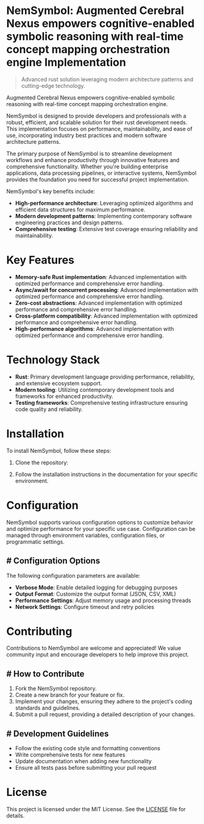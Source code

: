 <!-- fallback_NemSymbol_20250803021501_71207 -->

# NemSymbol: Augmented Cerebral Nexus empowers cognitive-enabled symbolic reasoning with real-time concept mapping orchestration engine Implementation
> Advanced rust solution leveraging modern architecture patterns and cutting-edge technology.

Augmented Cerebral Nexus empowers cognitive-enabled symbolic reasoning with real-time concept mapping orchestration engine.

NemSymbol is designed to provide developers and professionals with a robust, efficient, and scalable solution for their rust development needs. This implementation focuses on performance, maintainability, and ease of use, incorporating industry best practices and modern software architecture patterns.

The primary purpose of NemSymbol is to streamline development workflows and enhance productivity through innovative features and comprehensive functionality. Whether you're building enterprise applications, data processing pipelines, or interactive systems, NemSymbol provides the foundation you need for successful project implementation.

NemSymbol's key benefits include:

* **High-performance architecture**: Leveraging optimized algorithms and efficient data structures for maximum performance.
* **Modern development patterns**: Implementing contemporary software engineering practices and design patterns.
* **Comprehensive testing**: Extensive test coverage ensuring reliability and maintainability.

# Key Features

* **Memory-safe Rust implementation**: Advanced implementation with optimized performance and comprehensive error handling.
* **Async/await for concurrent processing**: Advanced implementation with optimized performance and comprehensive error handling.
* **Zero-cost abstractions**: Advanced implementation with optimized performance and comprehensive error handling.
* **Cross-platform compatibility**: Advanced implementation with optimized performance and comprehensive error handling.
* **High-performance algorithms**: Advanced implementation with optimized performance and comprehensive error handling.

# Technology Stack

* **Rust**: Primary development language providing performance, reliability, and extensive ecosystem support.
* **Modern tooling**: Utilizing contemporary development tools and frameworks for enhanced productivity.
* **Testing frameworks**: Comprehensive testing infrastructure ensuring code quality and reliability.

# Installation

To install NemSymbol, follow these steps:

1. Clone the repository:


2. Follow the installation instructions in the documentation for your specific environment.

# Configuration

NemSymbol supports various configuration options to customize behavior and optimize performance for your specific use case. Configuration can be managed through environment variables, configuration files, or programmatic settings.

## # Configuration Options

The following configuration parameters are available:

* **Verbose Mode**: Enable detailed logging for debugging purposes
* **Output Format**: Customize the output format (JSON, CSV, XML)
* **Performance Settings**: Adjust memory usage and processing threads
* **Network Settings**: Configure timeout and retry policies

# Contributing

Contributions to NemSymbol are welcome and appreciated! We value community input and encourage developers to help improve this project.

## # How to Contribute

1. Fork the NemSymbol repository.
2. Create a new branch for your feature or fix.
3. Implement your changes, ensuring they adhere to the project's coding standards and guidelines.
4. Submit a pull request, providing a detailed description of your changes.

## # Development Guidelines

* Follow the existing code style and formatting conventions
* Write comprehensive tests for new features
* Update documentation when adding new functionality
* Ensure all tests pass before submitting your pull request

# License

This project is licensed under the MIT License. See the [LICENSE](https://github.com/gary111868/NemSymbol/blob/main/LICENSE) file for details.
